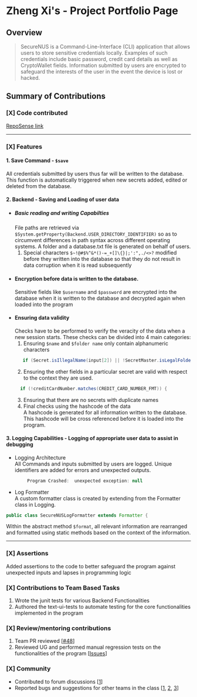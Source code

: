 # Zheng Xi's - Project Portfolio Page

## Overview
>SecureNUS is a Command-Line-Interface (CLI) application that allows users to store sensitive credentials locally.
Examples of such credentials include basic password, credit card details as well as CryptoWallet fields.
Information submitted by users are encrypted to safeguard the interests of the user in the event the device is lost
or hacked.

## Summary of Contributions
### [X] Code contributed
[RepoSense link](https://nus-cs2113-ay2223s2.github.io/tp-dashboard/?search=euzhengxi&breakdown=true)
***
### [X] Features
#### 1. Save Command - `$save`
All credentials submitted by users thus far will be written to the database. This function is automatically triggered 
when new secrets added, edited or deleted from the database.

#### 2. Backend - Saving and Loading of user data

+ ##### Basic reading and writing Capabilties 
  File paths are retrieved via `$System.getProperty(Backend.USER_DIRECTORY_IDENTIFIER)`
  so as to circumvent differences in path syntax across different operating systems. A folder and a database.txt file is
  generated on behalf of users.  
  1. Special characters `$~!@#$%^&*()-=_+[]\{}|;':",./<>?` modified before they written into the database so that they 
  do not result in data corruption when it is read subsequently<br>
+ #### Encryption before data is written to the database.
  Sensitive fields like `$username` and `$password` are encrypted into the database when it is written to the database and
  decrypted again when loaded into the program <br>
+ #### Ensuring data validity  
  Checks have to be performed to verify the veracity of the data when a new session starts. These checks can be divided into 4 main categories: <br>
   1. Ensuring `$name` and  `$folder name` only contain alphanumeric characters
  ```java
     if (Secret.isIllegalName(input[2]) || !SecretMaster.isLegalFolderName(input[3])) {
  ```
   2. Ensuring the other fields in a particular secret are valid with respect to the context they are used.
  ```java
    if (!creditCardNumber.matches(CREDIT_CARD_NUMBER_FMT)) {
  ``` 
   3. Ensuring that there are no secrets with duplicate names
   4. Final checks using the hashcode of the data <br>
      A hashcode is generated for all information written to the database. This hashcode will be cross referenced before
      it is loaded into the program.


#### 3. Logging Capabilities - Logging of appropriate user data to assist in debugging 
- Logging Architecture <br>
  All Commands and inputs submitted by users are logged. Unique identifiers are added for errors and unexpected outputs.
```java
        Program Crashed:  unexpected exception: null
```
- Log Formatter <br>
  A custom formatter class is created by extending from the Formatter class in Logging.
```java
public class SecureNUSLogFormatter extends Formatter {
```
  Within the abstract method `$format`, all relevant information are rearranged and formatted using
  static methods based on the context of the information.

***
### [X] Assertions 
Added assertions to the code to better safeguard the program against unexpected inputs and lapses in programming logic


### [X] Contributions to Team Based Tasks 
1. Wrote the junit tests for various Backend Functionalities
2. Authored the text-ui-tests to automate testing for the core functionalities implemented in the program

### [X] Review/mentoring contributions
1. Team PR reviewed [[#48](https://github.com/AY2223S2-CS2113-T15-2/tp/pull/48)]
2. Reviewed UG and performed manual regression tests on the functionalities of the program 
[[Issues](https://github.com/AY2223S2-CS2113-T15-2/tp/issues?q=is%3Aissue+author%3Aeuzhengxi+is%3Aclosed)]

### [X] Community
- Contributed to forum discussions [[1](https://github.com/nus-cs2113-AY2223S2/forum/issues/45)]
- Reported bugs and suggestions for other teams in the class [[1](https://github.com/nus-cs2113-AY2223S2/ip/pull/20/files/567e6fcf4d4be8fb7d3f6b8b456ad72597cf7388),
  [2](https://github.com/nus-cs2113-AY2223S2/ip/pull/114/files/2fa55392cbbbf776812bc0878ca9b4040edc5267),
  [3](https://github.com/euzhengxi/ped)]
